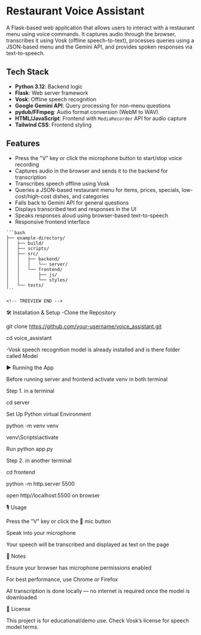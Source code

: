 # Restaurant Voice Assistant

A Flask-based web application that allows users to interact with a restaurant menu using voice commands. It captures audio through the browser, transcribes it using Vosk (offline speech-to-text), processes queries using a JSON-based menu and the Gemini API, and provides spoken responses via text-to-speech.

## Tech Stack
- **Python 3.12**: Backend logic
- **Flask**: Web server framework
- **Vosk**: Offline speech recognition
- **Google Gemini API**: Query processing for non-menu questions
- **pydub/FFmpeg**: Audio format conversion (WebM to WAV)
- **HTML/JavaScript**: Frontend with `MediaRecorder` API for audio capture
- **Tailwind CSS**: Frontend styling

## Features
- Press the "V" key or click the microphone button to start/stop voice recording
- Captures audio in the browser and sends it to the backend for transcription
- Transcribes speech offline using Vosk
- Queries a JSON-based restaurant menu for items, prices, specials, low-cost/high-cost dishes, and categories
- Falls back to Gemini API for general questions
- Displays transcribed text and responses in the UI
- Speaks responses aloud using browser-based text-to-speech
- Responsive frontend interface


<!-- TREEVIEW START -->
    ```bash
    ├── example-directory/
    │   ├── build/
    │   ├── scripts/
    │   ├── src/
    │   │   ├── backend/
    │   │   │   └── server/
    │   │   └── frontend/
    │   │       ├── js/
    │   │       └── styles/
    │   └── tests/
    ```

    <!-- TREEVIEW END -->

🛠️ Installation & Setup
-Clone the Repository

git clone https://github.com/your-username/voice_assistant.git

cd voice_assistant

-Vosk speech recognition model is already installed and is there folder called Model

▶️ Running the App

Before running server and frontend activate venv in both terminal

Step 1. in a terminal

cd server

Set Up Python virtual Environment

python -m venv venv

venv\Scripts\activate

Run python app.py

Step 2. in another terminal

cd frontend 

python -m http.server 5500

open http//localhost:5500 on browser
 
🎙️ Usage

Press the "V" key or click the 🎤 mic button

Speak into your microphone

Your speech will be transcribed and displayed as text on the page

📌 Notes

Ensure your browser has microphone permissions enabled

For best performance, use Chrome or Firefox

All transcription is done locally — no internet is required once the model is downloaded

📄 License

This project is for educational/demo use. Check Vosk’s license for speech model terms.
